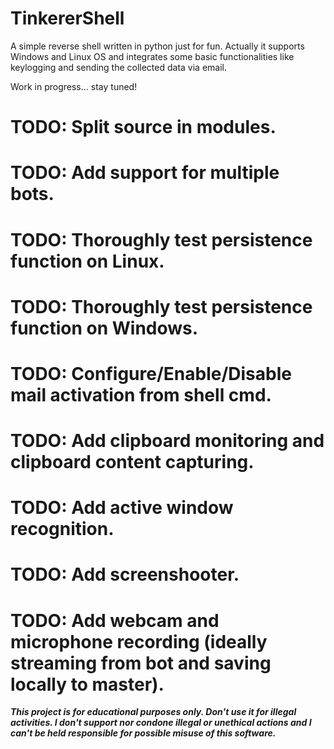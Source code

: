 # TinkererShell
A simple reverse shell written in python just for fun.
Actually it supports Windows and Linux OS and integrates some basic functionalities like keylogging and sending the collected data via email.

Work in progress... stay tuned!

# TODO: Split source in modules.
# TODO: Add support for multiple bots.
# TODO: Thoroughly test persistence function on Linux.
# TODO: Thoroughly test persistence function on Windows.
# TODO: Configure/Enable/Disable mail activation from shell cmd.
# TODO: Add clipboard monitoring and clipboard content capturing.
# TODO: Add active window recognition.
# TODO: Add screenshooter.
# TODO: Add webcam and microphone recording (ideally streaming from bot and saving locally to master).


**_This project is for educational purposes only. Don't use it for illegal activities. I don't support nor condone illegal or unethical actions and I can't be held responsible for possible misuse of this software._**
